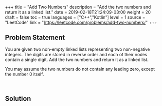 +++
title = "Add Two Numbers"
description = "Add the two numbers and return it as a linked list."
date = 2019-02-18T21:24:09-03:00
weight = 20
draft = false
toc = true
languages = ["C++","Kotlin"]
level = 1
source = "LeetCode"
link = "https://leetcode.com/problems/add-two-numbers/"
+++
<h2 class="title is-5"> Problem Statement </h2>

You are given two non-empty linked lists representing two non-negative integers.
The digits are stored in reverse order and each of their nodes contain a single digit.
Add the two numbers and return it as a linked list.

You may assume the two numbers do not contain any leading zero, except the number 0 itself.

<br/>
<h2 class="title is-5"> Solution </h2>

